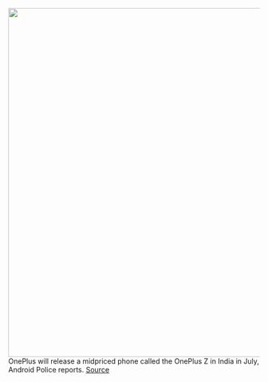 <img src='https://cdn.vox-cdn.com/thumbor/EOV7Dsbr6D2lhVp5-GgrgTGjLJo=/0x0:2486x2880/1200x800/filters:focal(1045x1242:1441x1638)/cdn.vox-cdn.com/uploads/chorus_image/image/66908258/onleaks_oneplus_8_lite.0.jpg' width='700px' /><br/>
OnePlus will release a midpriced phone called the OnePlus Z in India in July, Android Police reports.
<a href='https://www.theverge.com/2020/6/8/21283967/oneplus-mid-range-z-phone-india-july-release-report'> Source <a/>